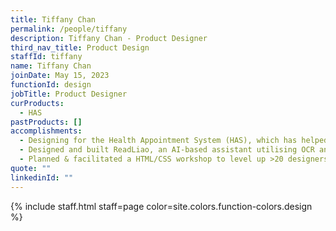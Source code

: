 ```yaml
---
title: Tiffany Chan
permalink: /people/tiffany
description: Tiffany Chan - Product Designer
third_nav_title: Product Design
staffId: tiffany
name: Tiffany Chan
joinDate: May 15, 2023
functionId: design
jobTitle: Product Designer
curProducts:
  - HAS
pastProducts: []
accomplishments:
  - Designing for the Health Appointment System (HAS), which has helped facilitate over 370k appointments in Singapore to date.
  - Designed and built ReadLiao, an AI-based assistant utilising OCR and LLM technology to help seniors with understanding their letters.
  - Planned & facilitated a HTML/CSS workshop to level up >20 designers in technical skills.
quote: ""
linkedinId: ""
---
```


{% include staff.html staff=page color=site.colors.function-colors.design %}
